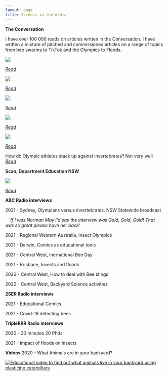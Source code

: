 ```yaml
---
layout: page
title: Science in the media
---
```


**The Conversation**

I have over 100 000 reads on articles written in the Conversation. I have written a mixture of pitched and commissioned articles on a range of topics from bee swarms to TikTok and the Olympics to Floods.



<img src="{{ 'assets/img/naturedetectives.png' | relative_url }}"/>

[_Read_](https://theconversation.com/nature-detectives-in-the-backyard-3-science-activities-for-curious-kids-this-summer-151661)

<img src="{{ 'assets/img/beeswarms.png' | relative_url }}"/>

[_Read_](https://theconversation.com/its-bee-season-to-avoid-getting-stung-just-stay-calm-and-dont-swat-153625)


<img src="{{ 'assets/img/floods.png' | relative_url }}"/>

[_Read_](https://theconversation.com/after-the-floods-stand-by-for-spiders-slugs-and-millipedes-but-think-twice-before-reaching-for-the-bug-spray-157600)


<img src="{{ 'assets/img/comics.png' | relative_url }}"/>

[_Read_](https://theconversation.com/heroes-villains-biology-3-reasons-comic-books-are-great-science-teachers-143251)


<img src="{{ 'assets/img/tiktok.png' | relative_url }}"/>

[_Read_](https://theconversation.com/over-the-top-backlash-against-tiktoks-bee-lady-not-justified-say-bee-experts-162346)

How do Olympic athletes stack up against invertebrates? Not very well  [_Read_](https://theconversation.com/how-do-olympic-athletes-stack-up-against-invertebrates-not-very-well-164488)


**Scan, Department Education NSW**


<img src="{{ 'assets/img/caterpillars.png' | relative_url }}"/>

[_Read_](https://education.nsw.gov.au/content/dam/main-education/teaching-and-learning/professional-learning/scan/media/documents/vol-40/Scan_40-2_March2021_AEM.pdf)

**ABC Radio interviews**


2021 - Sydney, Olympians versus invertebrates. NSW Statewide broadcast

&nbsp;&nbsp;&nbsp;_'If I was Norman May I'd say the interview was Gold, Gold, Gold! That was so great please have her back'_

2021 - Regional Western Australia, Insect Olympics


2021 - Darwin, Comics as educational tools


2021 - Central West, Inernational Bee Day


2021 - Brisbane, Insects and floods


2020 - Central West, How to deal with Bee stings


2020 - Central West, Backyard Science activities


**2SER Radio interviews**


2021 - Educational Comics

2021 - Covid-19 detecting bees

**TripleRRR Radio interviews**

2020 - 20 minutes 20 Phds

2021 - Impact of floods on insects


**Videos**
2020 - What Animals are in your backyard?


[![Educational video to find out what animals live in your backyard using plasticine caterpillars](http://img.youtube.com/vi/umb-HhUAjJk/0.jpg)](http://www.youtube.com/watch?v=umb-HhUAjJk)



